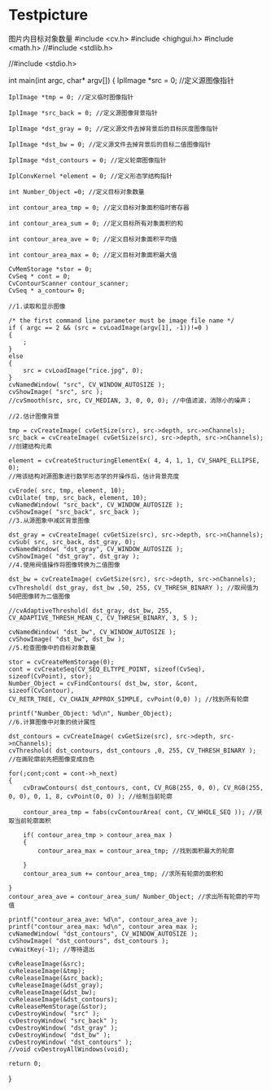 # Testpicture
图片内目标对象数量
#include <cv.h>
#include <highgui.h>
#include <math.h>
//#include <stdlib.h>

//#include <stdio.h>


int main(int argc, char* argv[])
{
    IplImage *src = 0; //定义源图像指针

    IplImage *tmp = 0; //定义临时图像指针

    IplImage *src_back = 0; //定义源图像背景指针

    IplImage *dst_gray = 0; //定义源文件去掉背景后的目标灰度图像指针

    IplImage *dst_bw = 0; //定义源文件去掉背景后的目标二值图像指针

    IplImage *dst_contours = 0; //定义轮廓图像指针

    IplConvKernel *element = 0; //定义形态学结构指针

    int Number_Object =0; //定义目标对象数量

    int contour_area_tmp = 0; //定义目标对象面积临时寄存器

    int contour_area_sum = 0; //定义目标所有对象面积的和

    int contour_area_ave = 0; //定义目标对象面积平均值

    int contour_area_max = 0; //定义目标对象面积最大值

    CvMemStorage *stor = 0;
    CvSeq * cont = 0;
    CvContourScanner contour_scanner; 
    CvSeq * a_contour= 0;
 
    //1.读取和显示图像

    /* the first command line parameter must be image file name */
    if ( argc == 2 && (src = cvLoadImage(argv[1], -1))!=0 )
    {
        ;
    }
    else
    {
        src = cvLoadImage("rice.jpg", 0);
    }
    cvNamedWindow( "src", CV_WINDOW_AUTOSIZE );
    cvShowImage( "src", src );
    //cvSmooth(src, src, CV_MEDIAN, 3, 0, 0, 0); //中值滤波，消除小的噪声；

    //2.估计图像背景

    tmp = cvCreateImage( cvGetSize(src), src->depth, src->nChannels);
    src_back = cvCreateImage( cvGetSize(src), src->depth, src->nChannels);
    //创建结构元素

    element = cvCreateStructuringElementEx( 4, 4, 1, 1, CV_SHAPE_ELLIPSE, 0);
    //用该结构对源图象进行数学形态学的开操作后，估计背景亮度

    cvErode( src, tmp, element, 10);
    cvDilate( tmp, src_back, element, 10);
    cvNamedWindow( "src_back", CV_WINDOW_AUTOSIZE );
    cvShowImage( "src_back", src_back );
    //3.从源图象中减区背景图像

    dst_gray = cvCreateImage( cvGetSize(src), src->depth, src->nChannels);
    cvSub( src, src_back, dst_gray, 0);
    cvNamedWindow( "dst_gray", CV_WINDOW_AUTOSIZE );
    cvShowImage( "dst_gray", dst_gray );
    //4.使用阀值操作将图像转换为二值图像

    dst_bw = cvCreateImage( cvGetSize(src), src->depth, src->nChannels);
    cvThreshold( dst_gray, dst_bw ,50, 255, CV_THRESH_BINARY ); //取阀值为50把图像转为二值图像

    //cvAdaptiveThreshold( dst_gray, dst_bw, 255, CV_ADAPTIVE_THRESH_MEAN_C, CV_THRESH_BINARY, 3, 5 );

    cvNamedWindow( "dst_bw", CV_WINDOW_AUTOSIZE );
    cvShowImage( "dst_bw", dst_bw );
    //5.检查图像中的目标对象数量

    stor = cvCreateMemStorage(0);
    cont = cvCreateSeq(CV_SEQ_ELTYPE_POINT, sizeof(CvSeq), sizeof(CvPoint), stor);
    Number_Object = cvFindContours( dst_bw, stor, &cont, sizeof(CvContour), 
    CV_RETR_TREE, CV_CHAIN_APPROX_SIMPLE, cvPoint(0,0) ); //找到所有轮廓

    printf("Number_Object: %d\n", Number_Object);
    //6.计算图像中对象的统计属性

    dst_contours = cvCreateImage( cvGetSize(src), src->depth, src->nChannels);
    cvThreshold( dst_contours, dst_contours ,0, 255, CV_THRESH_BINARY ); //在画轮廓前先把图像变成白色

    for(;cont;cont = cont->h_next)
    {
        cvDrawContours( dst_contours, cont, CV_RGB(255, 0, 0), CV_RGB(255, 0, 0), 0, 1, 8, cvPoint(0, 0) ); //绘制当前轮廓

        contour_area_tmp = fabs(cvContourArea( cont, CV_WHOLE_SEQ )); //获取当前轮廓面积

        if( contour_area_tmp > contour_area_max )
        {
            contour_area_max = contour_area_tmp; //找到面积最大的轮廓

        }
        contour_area_sum += contour_area_tmp; //求所有轮廓的面积和

    }
    contour_area_ave = contour_area_sum/ Number_Object; //求出所有轮廓的平均值

    printf("contour_area_ave: %d\n", contour_area_ave );
    printf("contour_area_max: %d\n", contour_area_max );
    cvNamedWindow( "dst_contours", CV_WINDOW_AUTOSIZE );
    cvShowImage( "dst_contours", dst_contours );
    cvWaitKey(-1); //等待退出

    cvReleaseImage(&src);
    cvReleaseImage(&tmp);
    cvReleaseImage(&src_back);
    cvReleaseImage(&dst_gray);
    cvReleaseImage(&dst_bw);
    cvReleaseImage(&dst_contours);
    cvReleaseMemStorage(&stor);
    cvDestroyWindow( "src" );
    cvDestroyWindow( "src_back" );
    cvDestroyWindow( "dst_gray" );
    cvDestroyWindow( "dst_bw" );
    cvDestroyWindow( "dst_contours" );
    //void cvDestroyAllWindows(void);

    return 0;
}
